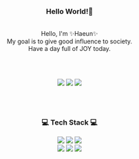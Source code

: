 <!--![header](https://capsule-render.vercel.app/api?type=waving&&color=gradient&height=100&section=header&fontSize=90)-->


<div align = "center">

<br/>
<h3>Hello World!🥳</h3><br/>
Hello, I'm ✨Haeun✨<br/>
My goal is to give good influence to society.<br/>
Have a day full of JOY today.

<br/><br/>

<a href="matilto:sincerobbed@gmail.com"><img src="https://img.shields.io/badge/Gmail-EA4335?style=flat-square&logo=Gmail&logoColor=white"/></a>
<a href="https://www.linkedin.com/in/haeun-jeong-959b46228/"><img src="https://img.shields.io/badge/LinkedIn-0A66C2?style=flat-square&logo=LinkedIn&logoColor=white"/></a>
<img src="https://img.shields.io/badge/GitHub-181717?style=flat-square&logo=GitHub&logoColor=white"/>
 
 

<br/><br/>
 
<h3>💻 Tech Stack 💻</h3>


<img src="https://img.shields.io/badge/Windows-0078D6?style=flat-square&logo=Windows&logoColor=white"/>
<img src="https://img.shields.io/badge/VisualStudio-5C2D91?style=flat-square&logo=VisualStudio&logoColor=white"/>
<img src="https://img.shields.io/badge/CSharp-239120?style=flat-square&logo=C Sharp&logoColor=white"/>
<br>
<img src="https://img.shields.io/badge/Postman-FF6C37?style=flat-square&logo=Postman&logoColor=white"/>
<img src="https://img.shields.io/badge/Unity-f0f0f0?style=flat-square&logo=Unity&logoColor=black"/>
<img src="https://img.shields.io/badge/Html5-E34F26?style=flat-square&logo=Html5&logoColor=white"/>

 
</div>

<br/>







<!--
### Hi there 👋
**Heahu/Heahu** is a ✨ _special_ ✨ repository because its `README.md` (this file) appears on your GitHub profile.

Here are some ideas to get you started:

- 🔭 I’m currently working on ...
- 🌱 I’m currently learning ...
- 👯 I’m looking to collaborate on ...
- 🤔 I’m looking for help with ...
- 💬 Ask me about ...
- 📫 How to reach me: ...
- 😄 Pronouns: ...
- ⚡ Fun fact: ...
-->
